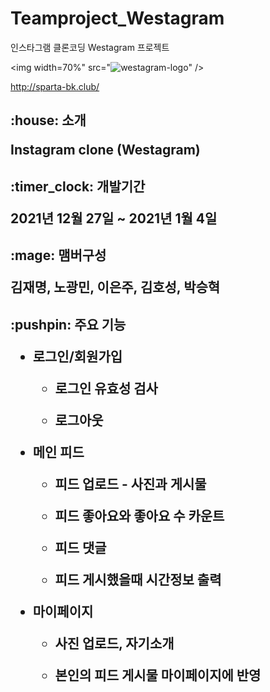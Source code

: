 # Teamproject_Westagram
인스타그램 클론코딩 Westagram 프로젝트

<img width=70%" src="![westagram-logo](https://user-images.githubusercontent.com/75291546/148011020-89d0bf96-66ff-4ee6-a211-42886cdd7fd3.jpg)" />


http://sparta-bk.club/


<h2> :house: 소개


Instagram clone (Westagram)



<h2> :timer_clock: 개발기간


2021년 12월 27일 ~ 2021년 1월 4일


<h2>:mage: 맴버구성


김재명, 노광민, 이은주, 김호성, 박승혁


<h2> :pushpin: 주요 기능


* 로그인/회원가입 
  
  * 로그인 유효성 검사
  
  * 로그아웃


* 메인 피드
  
  * 피드 업로드 - 사진과 게시물
 
  * 피드 좋아요와 좋아요 수 카운트
  
  * 피드 댓글
  
  * 피드 게시했을때 시간정보 출력


* 마이페이지 
  
  * 사진 업로드, 자기소개 
  
  * 본인의 피드 게시물 마이페이지에 반영 

